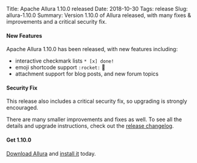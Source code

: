 Title: Apache Allura 1.10.0 released
Date: 2018-10-30
Tags: release
Slug: allura-1.10.0
Summary: Version 1.10.0 of Allura released, with many fixes & improvements and a critical security fix.

#### New Features

Apache Allura 1.10.0 has been released, with new features including:

* interactive checkmark lists `* [x] done!`
* emoji shortcode support `:rocket:` 🚀
* attachment support for blog posts, and new forum topics

#### Security Fix

This release also includes a critical security fix, so upgrading is strongly encouraged.

There are many smaller improvements and fixes as well.  To see all the details and upgrade instructions, check out the [release changelog](https://forge-allura.apache.org/p/allura/git/ci/master/tree/CHANGES).


#### Get 1.10.0

[Download Allura](https://www.apache.org/dyn/closer.cgi/allura/) and [install it](https://forge-allura.apache.org/docs/getting_started/installation.html) today.
